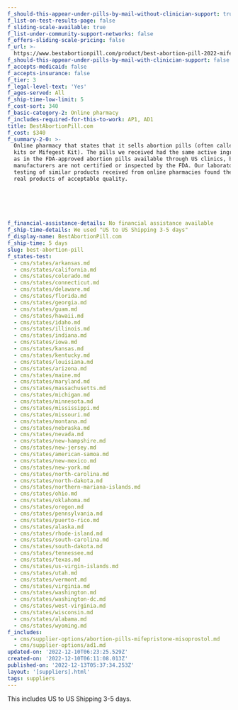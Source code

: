 ```yaml
---
f_should-this-appear-under-pills-by-mail-without-clinician-support: true
f_list-on-test-results-page: false
f_sliding-scale-available: true
f_list-under-community-support-networks: false
f_offers-sliding-scale-pricing: false
f_url: >-
  https://www.bestabortionpill.com/product/best-abortion-pill-2022-mifepristone-misoprostol-pack/
f_should-this-appear-under-pills-by-mail-with-clinician-support: false
f_accepts-medicaid: false
f_accepts-insurance: false
f_tier: 3
f_legal-level-text: 'Yes'
f_ages-served: All
f_ship-time-low-limit: 5
f_cost-sort: 340
f_basic-category-2: Online pharmacy
f_includes-required-for-this-to-work: AP1, AD1
title: BestAbortionPill.com
f_cost: $340
f_summary-2-0: >-
  Online pharmacy that states that it sells abortion pills (often called MTP
  kits or Mifegest Kit). The pills we received had the same active ingredients
  as in the FDA-approved abortion pills available through US clinics, but the
  manufacturers are not certified or inspected by the FDA. Our laboratory
  testing of similar products received from online pharmacies found them to be
  real products of acceptable quality.


  ‍


  ‍
f_financial-assistance-details: No financial assistance available
f_ship-time-details: We used "US to US Shipping 3-5 days"
f_display-name: BestAbortionPill.com
f_ship-time: 5 days
slug: best-abortion-pill
f_states-test:
  - cms/states/arkansas.md
  - cms/states/california.md
  - cms/states/colorado.md
  - cms/states/connecticut.md
  - cms/states/delaware.md
  - cms/states/florida.md
  - cms/states/georgia.md
  - cms/states/guam.md
  - cms/states/hawaii.md
  - cms/states/idaho.md
  - cms/states/illinois.md
  - cms/states/indiana.md
  - cms/states/iowa.md
  - cms/states/kansas.md
  - cms/states/kentucky.md
  - cms/states/louisiana.md
  - cms/states/arizona.md
  - cms/states/maine.md
  - cms/states/maryland.md
  - cms/states/massachusetts.md
  - cms/states/michigan.md
  - cms/states/minnesota.md
  - cms/states/mississippi.md
  - cms/states/missouri.md
  - cms/states/montana.md
  - cms/states/nebraska.md
  - cms/states/nevada.md
  - cms/states/new-hampshire.md
  - cms/states/new-jersey.md
  - cms/states/american-samoa.md
  - cms/states/new-mexico.md
  - cms/states/new-york.md
  - cms/states/north-carolina.md
  - cms/states/north-dakota.md
  - cms/states/northern-mariana-islands.md
  - cms/states/ohio.md
  - cms/states/oklahoma.md
  - cms/states/oregon.md
  - cms/states/pennsylvania.md
  - cms/states/puerto-rico.md
  - cms/states/alaska.md
  - cms/states/rhode-island.md
  - cms/states/south-carolina.md
  - cms/states/south-dakota.md
  - cms/states/tennessee.md
  - cms/states/texas.md
  - cms/states/us-virgin-islands.md
  - cms/states/utah.md
  - cms/states/vermont.md
  - cms/states/virginia.md
  - cms/states/washington.md
  - cms/states/washington-dc.md
  - cms/states/west-virginia.md
  - cms/states/wisconsin.md
  - cms/states/alabama.md
  - cms/states/wyoming.md
f_includes:
  - cms/supplier-options/abortion-pills-mifepristone-misoprostol.md
  - cms/supplier-options/ad1.md
updated-on: '2022-12-10T06:23:25.529Z'
created-on: '2022-12-10T06:11:08.013Z'
published-on: '2022-12-13T05:37:34.253Z'
layout: '[suppliers].html'
tags: suppliers
---
```


This includes US to US Shipping 3-5 days.
